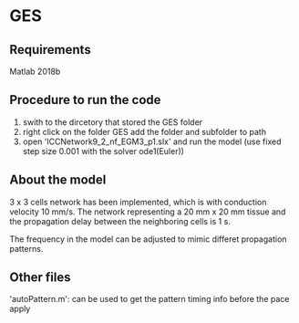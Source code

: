 # GES

## Requirements
Matlab 2018b

## Procedure to run the code
1. swith to the dircetory that stored the GES folder 
2. right click on the folder GES add the folder and subfolder to path
3. open 'ICCNetwork9_2_nf_EGM3_p1.slx' and run the model (use fixed step size 0.001 with the solver ode1(Euler))

## About the model
3 x 3 cells network has been implemented, which is with conduction velocity 10 mm/s. The network representing a 20 mm  x 20 mm tissue and the propagation delay between the neighboring cells is 1 s.

The frequency in the model can be adjusted to mimic differet propagation patterns.

## Other files
'autoPattern.m': can be used to get the pattern timing info before the pace apply
